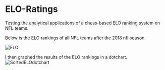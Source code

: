 # ELO-Ratings

Testing the analytical applications of a chess-based ELO ranking system on NFL teams. 

Below is the ELO rankings of all NFL teams after the 2018 nfl season.

![ELO](https://user-images.githubusercontent.com/29874915/54938135-b7ee3b80-4f1d-11e9-84dd-c5b6b62983e2.PNG)

I then graphed the results of the ELO rankings in a dotchart. ![SortedELOdotchart](https://user-images.githubusercontent.com/29874915/54964035-c27ef400-4f62-11e9-917a-2398cce81e31.PNG)
